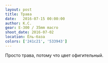 ```yaml
---
layout: post
title: Трава
date:   2016-07-15 00:00:00
author: К.С.
gear: E-300 / 35mm macro
shoot_date: 2016-07-02
location: Ёль-база
colors: ['241c21', '533943']
---
```


Просто трава, потому что цвет офигительный.

